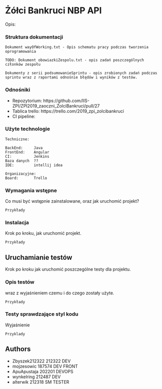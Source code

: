 # Żółci Bankruci NBP API

Opis:

### Struktura dokumentacji
```
Dokument wayOfWorking.txt - Opis schematu pracy podczas tworzenia oprogramowania

TODO: Dokument obowiazkiZespolu.txt - opis zadań poszczególnych członków zespołu

Dokumenty z serii podsumowanieSprintu - opis zrobionych zadań podczas sprintu wraz z raportami odnośnie błędów i wyników z testów.
```

### Odnośniki
<ul>
<li>Repozytorium: https://github.com/IIS-ZPI/ZPI2019_zaoczni_ZolciBankruci/pull/27</li>
<li>Tablica trello: https://trello.com/2019_zpi_zolcibankruci</li>
<li>CI pipeline:</li>
</ul>


### Użyte technologie
```
Techniczne:

BackEnd:     Java
FrontEnd:    Angular
CI:          Jenkins
Baza danych  ??
IDE:         intellij idea

Organizacyjne:
Board:       Trello

```


### Wymagania wstępne

Co musi być wstępnie zainstalowane, oraz jak uruchomić projekt?

```
Przykłady
```

### Instalacja

Krok po kroku, jak uruchomić projekt.

```
Przykłady
```

## Uruchamianie testów

Krok po kroku jak uruchomić poszczególne testy dla projektu.


### Opis testów

wraz z wyjaśnieniem czemu i do czego zostały użyte.

```
Przykłady
```

### Testy sprawdzające styl kodu

Wyjaśnienie

```
Przyklady
```

## Authors
<ul>
<li>Zbyszek212322    212322    DEV</li>
<li>mojzesowic          187574    DEV FRONT</li>
<li>ApuApustaja         202201    DEVOPS</li>
<li>wynkelring            212487    DEV</li>
<li>alterwik                 212318    SM TESTER</li>
</ul>



